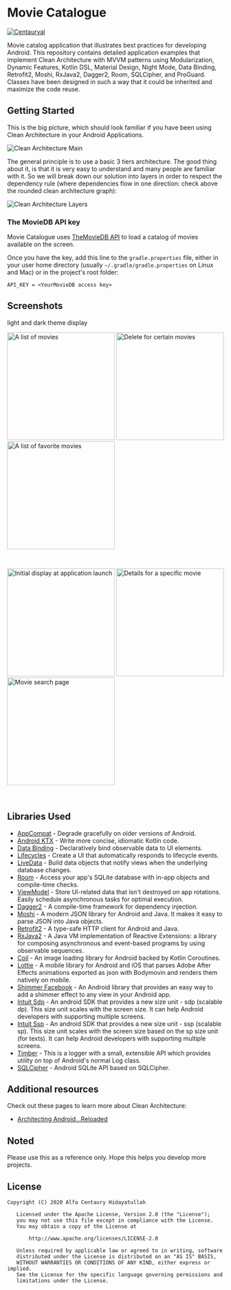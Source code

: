 Movie Catalogue
=================
[![Centauryal](https://circleci.com/gh/Centauryal/CatalogueMovie-Jetpack.svg?style=shield)](https://circleci.com/gh/Centauryal/CatalogueMovie-Jetpack)

Movie catalog application that illustrates best practices for developing Android.
This repository contains detailed application examples that implement Clean Architecture with MVVM patterns using Modularization, Dynamic Features, Kotlin DSL,
Material Design, Night Mode, Data Binding, Retrofit2, Moshi, RxJava2, Dagger2, Room, SQLCipher, and ProGuard. Classes have been designed in such a way that it could be inherited and maximize the code reuse.

Getting Started
---------------
This is the big picture, which should look familiar if you have been using Clean Architecture in your Android Applications.

![Clean Architecture Main](screenshots/clean_architecture_main.png "Clean architecture main")

The general principle is to use a basic 3 tiers architecture. The good thing about it, is that it is very easy to understand and many people are familiar with it.
So we will break down our solution into layers in order to respect the dependency rule (where dependencies flow in one direction: check above the rounded clean architecture graph):

![Clean Architecture Layers](screenshots/clean_architecture_layers.png "Clean architecture layers")

### The MovieDB API key
Movie Catalogue uses [TheMovieDB API](https://api.themoviedb.org) to load a catalog of movies available on the screen.

Once you have the key, add this line to the `gradle.properties` file, either in your user home
directory (usually `~/.gradle/gradle.properties` on Linux and Mac) or in the project's root folder:

```
API_KEY = <YourMovieDB access key>
```

Screenshots
-----------
light and dark theme display
<br>
<p text-align="center">
  <img src="./screenshots/screenshots_main.png" alt="A list of movies" width="250">
  <img src="./screenshots/screenshots_delete.png" alt="Delete for certain movies" width="250">
  <img src="./screenshots/screenshots_favorite.png" alt="A list of favorite movies" width="250">
</p>
<br>
<p text-align="center">
  <img src="./screenshots/screenshots_splash.png" alt="Initial display at application launch" width="250">
  <img src="./screenshots/screenshots_detail.png" alt="Details for a specific movie" width="250">
  <img src="./screenshots/screenshots_search.png" alt="Movie search page" width="250">
</p>
<br>

Libraries Used
--------------
* [AppCompat][0] - Degrade gracefully on older versions of Android.
* [Android KTX][1] - Write more concise, idiomatic Kotlin code.
* [Data Binding][2] - Declaratively bind observable data to UI elements.
* [Lifecycles][3] - Create a UI that automatically responds to lifecycle events.
* [LiveData][4] - Build data objects that notify views when the underlying database changes.
* [Room][5] - Access your app's SQLite database with in-app objects and compile-time checks.
* [ViewModel][6] - Store UI-related data that isn't destroyed on app rotations. Easily schedule
  asynchronous tasks for optimal execution.
* [Dagger2][7] - A compile-time framework for dependency injection.
* [Moshi][8] - A modern JSON library for Android and Java. It makes it easy to parse JSON into Java objects.
* [Retrofit2][9] - A type-safe HTTP client for Android and Java.
* [RxJava2][10] - A Java VM implementation of Reactive Extensions: a library for composing asynchronous and event-based programs by using observable sequences.
* [Coil][11] - An image loading library for Android backed by Kotlin Coroutines.
* [Lottie][12] - A mobile library for Android and iOS that parses Adobe After Effects animations exported as json with Bodymovin and renders them natively on mobile.
* [Shimmer Facebook][13] - An Android library that provides an easy way to add a shimmer effect to any view in your Android app.
* [Intuit Sdp][14] - An android SDK that provides a new size unit - sdp (scalable dp). This size unit scales with the screen size. It can help Android developers with supporting multiple screens.
* [Intuit Ssp][15] - An android SDK that provides a new size unit - ssp (scalable sp). This size unit scales with the screen size based on the sp size unit (for texts). It can help Android developers with supporting multiple screens.
* [Timber][16] - This is a logger with a small, extensible API which provides utility on top of Android's normal Log class.
* [SQLCipher][17] - Android SQLite API based on SQLCipher.

[0]: https://developer.android.com/topic/libraries/support-library/packages#v7-appcompat
[1]: https://developer.android.com/kotlin/ktx
[2]: https://developer.android.com/topic/libraries/data-binding/
[3]: https://developer.android.com/topic/libraries/architecture/lifecycle
[4]: https://developer.android.com/topic/libraries/architecture/livedata
[5]: https://developer.android.com/topic/libraries/architecture/room
[6]: https://developer.android.com/topic/libraries/architecture/viewmodel
[7]: https://github.com/google/dagger
[8]: https://github.com/square/moshi
[9]: https://github.com/square/retrofit
[10]: https://github.com/ReactiveX/RxJava
[11]: https://github.com/coil-kt/coil
[12]: https://github.com/airbnb/lottie-android
[13]: https://github.com/facebook/shimmer-android
[14]: https://github.com/intuit/sdp
[15]: https://github.com/intuit/ssp
[16]: https://github.com/JakeWharton/timber
[17]: https://github.com/sqlcipher/android-database-sqlcipher

Additional resources
--------------------
Check out these pages to learn more about Clean Architecture:
- [Architecting Android...Reloaded](https://fernandocejas.com/2018/05/07/architecting-android-reloaded)

Noted
--------------------
Please use this as a reference only. Hope this helps you develop more projects.

License
--------------------
```
Copyright (C) 2020 Alfa Centaury Hidayatullah

   Licensed under the Apache License, Version 2.0 (the "License");
   you may not use this file except in compliance with the License.
   You may obtain a copy of the License at

       http://www.apache.org/licenses/LICENSE-2.0

   Unless required by applicable law or agreed to in writing, software
   distributed under the License is distributed on an "AS IS" BASIS,
   WITHOUT WARRANTIES OR CONDITIONS OF ANY KIND, either express or implied.
   See the License for the specific language governing permissions and
   limitations under the License.
```